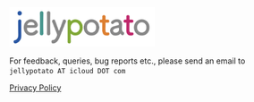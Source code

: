 <picture>
  <img alt="jellypotato logo" src="jellypotatologoheader.png" width="260" height="70">
</picture>

For feedback, queries, bug reports etc., please send an email to `jellypotato AT icloud DOT com`

[Privacy Policy](privacypolicy.md)
